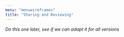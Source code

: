 ```yaml
---
menu: "menuwireframes"
title: "Sharing and Reviewing"
---
```


_Do this one later, see if we can adapt it for all versions_